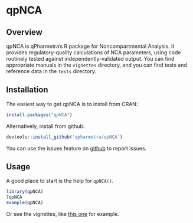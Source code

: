 
<!-- README.md is generated from README.Rmd. Please edit that file -->

# qpNCA

<!-- a href='https://dplyr.tidyverse.org'><img src='man/figures/logo.png' align="right" height="139" /></a -->
<!-- badges: start 
[![Travis build status](https://travis-ci.com/qPharmetra/qpNCA.svg?branch=master)](https://travis-ci.com/qPharmetra/qpNCA)
[![Coverage status](https://codecov.io/gh/qpharmetra/qpNCA/branch/master/graph/badge.svg)](https://codecov.io/github/qpharmetra/qpNCA?branch=master)

 badges: end -->

## Overview

qpNCA is qPharmetra’s R package for Noncompartmental Analysis. It
provides regulatory-quality calculations of NCA parameters, using code
routinely tested against independently-validated output. You can find
appropriate manuals in the `vignettes` directory, and you can find tests
and reference data in the `tests` directory.

## Installation

The easiest way to get qpNCA is to install from CRAN:

``` r
install.packages("qpNCA")
```

Alternatively, install from github:

``` r
devtools::install_github('qpharmetra/qpNCA')
```

You can use the issues feature on
[github](https://github.com/qPharmetra/qpNCA/issues) to report issues.

## Usage

A good place to start is the help for `qpNCA()`.

``` r
library(qpNCA)
?qpNCA
example(qpNCA)
```

Or see the vignettes, like [this
one](http://htmlpreview.github.io/?https://github.com/qPharmetra/qpNCA/blob/master/vignettes/Example-stepwise-nca-analysis.html)
for example.
